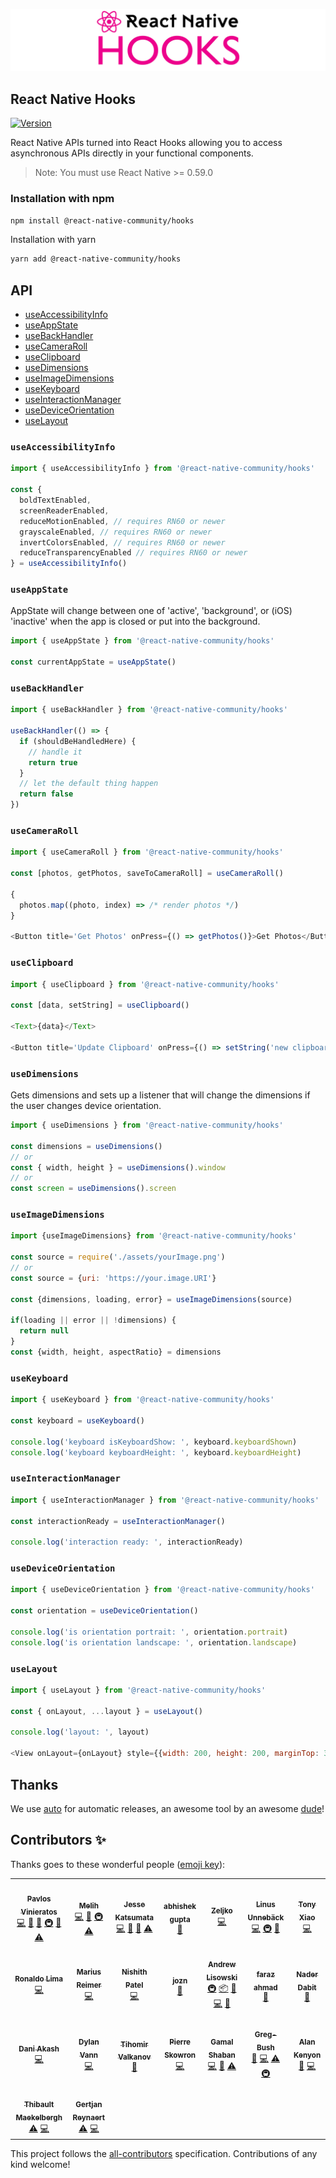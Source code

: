 ![React Native Hooks](reactnativehooks.jpg)

## React Native Hooks

[![Version][version-badge]][package]

React Native APIs turned into React Hooks allowing you to access asynchronous APIs directly in your functional components.

> Note: You must use React Native >= 0.59.0

### Installation with npm

```sh
npm install @react-native-community/hooks
```

Installation with yarn
```sh
yarn add @react-native-community/hooks
```

## API
- [useAccessibilityInfo](https://github.com/react-native-community/hooks#useaccessibilityinfo)
- [useAppState](https://github.com/react-native-community/hooks#useappstate)
- [useBackHandler](https://github.com/react-native-community/hooks#usebackhandler)
- [useCameraRoll](https://github.com/react-native-community/hooks#usecameraroll)
- [useClipboard](https://github.com/react-native-community/hooks#useclipboard)
- [useDimensions](https://github.com/react-native-community/hooks#usedimensions)
- [useImageDimensions](https://github.com/react-native-community/hooks#useImageDimensions)
- [useKeyboard](https://github.com/react-native-community/hooks#usekeyboard)
- [useInteractionManager](https://github.com/react-native-community/hooks#useinteractionmanager)
- [useDeviceOrientation](https://github.com/react-native-community/hooks#usedeviceorientation)
- [useLayout](https://github.com/react-native-community/hooks#uselayout)

### `useAccessibilityInfo`

```js
import { useAccessibilityInfo } from '@react-native-community/hooks'

const {
  boldTextEnabled,
  screenReaderEnabled,
  reduceMotionEnabled, // requires RN60 or newer
  grayscaleEnabled, // requires RN60 or newer
  invertColorsEnabled, // requires RN60 or newer
  reduceTransparencyEnabled // requires RN60 or newer
} = useAccessibilityInfo()
```

### `useAppState`

AppState will change between one of 'active', 'background', or (iOS) 'inactive' when the app is closed or put into the background.

```js
import { useAppState } from '@react-native-community/hooks'

const currentAppState = useAppState()
```

### `useBackHandler`

```js
import { useBackHandler } from '@react-native-community/hooks'

useBackHandler(() => {
  if (shouldBeHandledHere) {
    // handle it
    return true
  }
  // let the default thing happen
  return false
})
```

### `useCameraRoll`

```js
import { useCameraRoll } from '@react-native-community/hooks'

const [photos, getPhotos, saveToCameraRoll] = useCameraRoll()

{
  photos.map((photo, index) => /* render photos */)
}

<Button title='Get Photos' onPress={() => getPhotos()}>Get Photos</Button>
```

### `useClipboard`

```js
import { useClipboard } from '@react-native-community/hooks'

const [data, setString] = useClipboard()

<Text>{data}</Text>

<Button title='Update Clipboard' onPress={() => setString('new clipboard data')}>Set Clipboard</Button>
```

### `useDimensions`

Gets dimensions and sets up a listener that will change the dimensions if the user changes device orientation.

```js
import { useDimensions } from '@react-native-community/hooks'

const dimensions = useDimensions()
// or
const { width, height } = useDimensions().window
// or
const screen = useDimensions().screen
```

### `useImageDimensions`

```js
import {useImageDimensions} from '@react-native-community/hooks'

const source = require('./assets/yourImage.png')
// or
const source = {uri: 'https://your.image.URI'}

const {dimensions, loading, error} = useImageDimensions(source)

if(loading || error || !dimensions) {
  return null
}
const {width, height, aspectRatio} = dimensions
```

### `useKeyboard`

```js
import { useKeyboard } from '@react-native-community/hooks'

const keyboard = useKeyboard()

console.log('keyboard isKeyboardShow: ', keyboard.keyboardShown)
console.log('keyboard keyboardHeight: ', keyboard.keyboardHeight)
```

### `useInteractionManager`

```js
import { useInteractionManager } from '@react-native-community/hooks'

const interactionReady = useInteractionManager()

console.log('interaction ready: ', interactionReady)
```

### `useDeviceOrientation`

```js
import { useDeviceOrientation } from '@react-native-community/hooks'

const orientation = useDeviceOrientation()

console.log('is orientation portrait: ', orientation.portrait)
console.log('is orientation landscape: ', orientation.landscape)
```

### `useLayout`

```js
import { useLayout } from '@react-native-community/hooks'

const { onLayout, ...layout } = useLayout()

console.log('layout: ', layout)

<View onLayout={onLayout} style={{width: 200, height: 200, marginTop: 30}} />
```

[version-badge]: https://img.shields.io/npm/v/@react-native-community/hooks.svg?style=flat-square
[package]: https://www.npmjs.com/package/@react-native-community/hooks

## Thanks

We use [auto](https://github.com/intuit/auto) for automatic releases, an awesome tool by an awesome [dude](https://github.com/hipstersmoothie)!

## Contributors ✨

Thanks goes to these wonderful people ([emoji key](https://allcontributors.org/docs/en/emoji-key)):

<!-- ALL-CONTRIBUTORS-LIST:START - Do not remove or modify this section -->
<!-- prettier-ignore-start -->
<!-- markdownlint-disable -->
<table>
  <tr>
    <td align="center"><a href="http://pavlos.dev"><img src="https://avatars2.githubusercontent.com/u/100233?v=4?s=100" width="100px;" alt=""/><br /><sub><b>Pavlos Vinieratos</b></sub></a><br /><a href="https://github.com/react-native-community/hooks/commits?author=pvinis" title="Code">💻</a> <a href="#design-pvinis" title="Design">🎨</a> <a href="https://github.com/react-native-community/hooks/commits?author=pvinis" title="Documentation">📖</a> <a href="#infra-pvinis" title="Infrastructure (Hosting, Build-Tools, etc)">🚇</a> <a href="#maintenance-pvinis" title="Maintenance">🚧</a> <a href="https://github.com/react-native-community/hooks/commits?author=pvinis" title="Tests">⚠️</a></td>
    <td align="center"><a href="https://github.com/melihberberolu"><img src="https://avatars3.githubusercontent.com/u/3721734?v=4?s=100" width="100px;" alt=""/><br /><sub><b>Melih</b></sub></a><br /><a href="https://github.com/react-native-community/hooks/commits?author=melihberberolu" title="Code">💻</a> <a href="https://github.com/react-native-community/hooks/commits?author=melihberberolu" title="Documentation">📖</a> <a href="#infra-melihberberolu" title="Infrastructure (Hosting, Build-Tools, etc)">🚇</a> <a href="https://github.com/react-native-community/hooks/commits?author=melihberberolu" title="Tests">⚠️</a></td>
    <td align="center"><a href="https://naturalclar.dev"><img src="https://avatars1.githubusercontent.com/u/6936373?v=4?s=100" width="100px;" alt=""/><br /><sub><b>Jesse Katsumata</b></sub></a><br /><a href="https://github.com/react-native-community/hooks/commits?author=Naturalclar" title="Code">💻</a> <a href="https://github.com/react-native-community/hooks/commits?author=Naturalclar" title="Documentation">📖</a> <a href="#maintenance-Naturalclar" title="Maintenance">🚧</a> <a href="https://github.com/react-native-community/hooks/commits?author=Naturalclar" title="Tests">⚠️</a></td>
    <td align="center"><a href="https://twitter.com/webtaculars"><img src="https://avatars0.githubusercontent.com/u/11532969?v=4?s=100" width="100px;" alt=""/><br /><sub><b>abhishek gupta</b></sub></a><br /><a href="https://github.com/react-native-community/hooks/issues?q=author%3Awebtaculars" title="Bug reports">🐛</a></td>
    <td align="center"><a href="http://www.linkedin.com/in/zeljko-markovic-19266344"><img src="https://avatars3.githubusercontent.com/u/2046481?v=4?s=100" width="100px;" alt=""/><br /><sub><b>Zeljko</b></sub></a><br /><a href="https://github.com/react-native-community/hooks/commits?author=zeljkoX" title="Code">💻</a></td>
    <td align="center"><a href="http://linus.unnebäck.se/"><img src="https://avatars0.githubusercontent.com/u/189580?v=4?s=100" width="100px;" alt=""/><br /><sub><b>Linus Unnebäck</b></sub></a><br /><a href="https://github.com/react-native-community/hooks/commits?author=LinusU" title="Code">💻</a> <a href="#infra-LinusU" title="Infrastructure (Hosting, Build-Tools, etc)">🚇</a> <a href="https://github.com/react-native-community/hooks/commits?author=LinusU" title="Documentation">📖</a></td>
    <td align="center"><a href="http://stackoverflow.com/users/692499/tony"><img src="https://avatars1.githubusercontent.com/u/696842?v=4?s=100" width="100px;" alt=""/><br /><sub><b>Tony Xiao</b></sub></a><br /><a href="https://github.com/react-native-community/hooks/commits?author=tonyxiao" title="Code">💻</a></td>
  </tr>
  <tr>
    <td align="center"><a href="https://github.com/ronal2do"><img src="https://avatars3.githubusercontent.com/u/4389565?v=4?s=100" width="100px;" alt=""/><br /><sub><b>Ronaldo Lima</b></sub></a><br /><a href="https://github.com/react-native-community/hooks/commits?author=ronal2do" title="Code">💻</a></td>
    <td align="center"><a href="https://mariusreimer.com"><img src="https://avatars3.githubusercontent.com/u/15148377?v=4?s=100" width="100px;" alt=""/><br /><sub><b>Marius Reimer</b></sub></a><br /><a href="https://github.com/react-native-community/hooks/commits?author=reime005" title="Code">💻</a></td>
    <td align="center"><a href="https://github.com/pnishith"><img src="https://avatars1.githubusercontent.com/u/24517032?v=4?s=100" width="100px;" alt=""/><br /><sub><b>Nishith Patel</b></sub></a><br /><a href="https://github.com/react-native-community/hooks/commits?author=pnishith" title="Code">💻</a></td>
    <td align="center"><a href="https://github.com/jozn"><img src="https://avatars2.githubusercontent.com/u/3476299?v=4?s=100" width="100px;" alt=""/><br /><sub><b>jozn</b></sub></a><br /><a href="https://github.com/react-native-community/hooks/commits?author=jozn" title="Documentation">📖</a></td>
    <td align="center"><a href="http://hipstersmoothie.com"><img src="https://avatars3.githubusercontent.com/u/1192452?v=4?s=100" width="100px;" alt=""/><br /><sub><b>Andrew Lisowski</b></sub></a><br /><a href="#infra-hipstersmoothie" title="Infrastructure (Hosting, Build-Tools, etc)">🚇</a> <a href="#platform-hipstersmoothie" title="Packaging/porting to new platform">📦</a> <a href="#tool-hipstersmoothie" title="Tools">🔧</a> <a href="https://github.com/react-native-community/hooks/commits?author=hipstersmoothie" title="Code">💻</a> <a href="https://github.com/react-native-community/hooks/commits?author=hipstersmoothie" title="Documentation">📖</a></td>
    <td align="center"><a href="https://linkedin.com/in/farazamiruddin"><img src="https://avatars2.githubusercontent.com/u/6789822?v=4?s=100" width="100px;" alt=""/><br /><sub><b>faraz ahmad</b></sub></a><br /><a href="https://github.com/react-native-community/hooks/commits?author=faahmad" title="Documentation">📖</a></td>
    <td align="center"><a href="http://www.naderdabit.me"><img src="https://avatars1.githubusercontent.com/u/1857282?v=4?s=100" width="100px;" alt=""/><br /><sub><b>Nader Dabit</b></sub></a><br /><a href="#ideas-dabit3" title="Ideas, Planning, & Feedback">🤔</a></td>
  </tr>
  <tr>
    <td align="center"><a href="http://twitter.com/dani_akash_"><img src="https://avatars3.githubusercontent.com/u/6841445?v=4?s=100" width="100px;" alt=""/><br /><sub><b>Dani Akash</b></sub></a><br /><a href="https://github.com/react-native-community/hooks/commits?author=DaniAkash" title="Code">💻</a></td>
    <td align="center"><a href="https://dylanvann.com/"><img src="https://avatars0.githubusercontent.com/u/1537615?v=4?s=100" width="100px;" alt=""/><br /><sub><b>Dylan Vann</b></sub></a><br /><a href="https://github.com/react-native-community/hooks/commits?author=DylanVann" title="Code">💻</a></td>
    <td align="center"><a href="https://github.com/thinklinux"><img src="https://avatars1.githubusercontent.com/u/326949?v=4?s=100" width="100px;" alt=""/><br /><sub><b>Tihomir Valkanov</b></sub></a><br /><a href="https://github.com/react-native-community/hooks/commits?author=thinklinux" title="Documentation">📖</a></td>
    <td align="center"><a href="http://twitter.com/pistoudev"><img src="https://avatars1.githubusercontent.com/u/6703711?v=4?s=100" width="100px;" alt=""/><br /><sub><b>Pierre Skowron</b></sub></a><br /><a href="https://github.com/react-native-community/hooks/commits?author=pistou" title="Code">💻</a></td>
    <td align="center"><a href="https://github.com/Gamal-Shaban"><img src="https://avatars1.githubusercontent.com/u/17288652?v=4?s=100" width="100px;" alt=""/><br /><sub><b>Gamal Shaban</b></sub></a><br /><a href="https://github.com/react-native-community/hooks/commits?author=Gamal-Shaban" title="Code">💻</a> <a href="https://github.com/react-native-community/hooks/commits?author=Gamal-Shaban" title="Documentation">📖</a> <a href="https://github.com/react-native-community/hooks/commits?author=Gamal-Shaban" title="Tests">⚠️</a></td>
    <td align="center"><a href="https://tgrm.github.io/GregBush"><img src="https://avatars3.githubusercontent.com/u/44202486?v=4?s=100" width="100px;" alt=""/><br /><sub><b>Greg-Bush</b></sub></a><br /><a href="https://github.com/react-native-community/hooks/commits?author=Greg-Bush" title="Documentation">📖</a> <a href="https://github.com/react-native-community/hooks/commits?author=Greg-Bush" title="Code">💻</a> <a href="https://github.com/react-native-community/hooks/commits?author=Greg-Bush" title="Tests">⚠️</a> <a href="#infra-Greg-Bush" title="Infrastructure (Hosting, Build-Tools, etc)">🚇</a></td>
    <td align="center"><a href="https://github.com/adkenyon"><img src="https://avatars0.githubusercontent.com/u/4999026?v=4?s=100" width="100px;" alt=""/><br /><sub><b>Alan Kenyon</b></sub></a><br /><a href="https://github.com/react-native-community/hooks/commits?author=adkenyon" title="Documentation">📖</a> <a href="https://github.com/react-native-community/hooks/commits?author=adkenyon" title="Code">💻</a></td>
  </tr>
  <tr>
    <td align="center"><a href="https://github.com/thibmaek"><img src="https://avatars.githubusercontent.com/u/6213695?v=4?s=100" width="100px;" alt=""/><br /><sub><b>Thibault Maekelbergh</b></sub></a><br /><a href="https://github.com/react-native-community/hooks/commits?author=thibmaek" title="Tests">⚠️</a> <a href="https://github.com/react-native-community/hooks/commits?author=thibmaek" title="Code">💻</a></td>
    <td align="center"><a href="https://github.com/GertjanReynaert"><img src="https://avatars.githubusercontent.com/u/4712292?v=4?s=100" width="100px;" alt=""/><br /><sub><b>Gertjan Reynaert</b></sub></a><br /><a href="https://github.com/react-native-community/hooks/commits?author=GertjanReynaert" title="Tests">⚠️</a> <a href="https://github.com/react-native-community/hooks/commits?author=GertjanReynaert" title="Code">💻</a></td>
  </tr>
</table>

<!-- markdownlint-restore -->
<!-- prettier-ignore-end -->

<!-- ALL-CONTRIBUTORS-LIST:END -->

This project follows the [all-contributors](https://github.com/all-contributors/all-contributors) specification. Contributions of any kind welcome!
